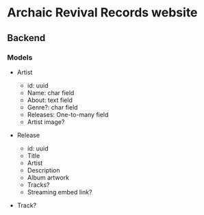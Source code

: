 # Archaic Revival Records website


## Backend

### Models
- Artist
  - id: uuid
  - Name: char field
  - About: text field
  - Genre?: char field
  - Releases: One-to-many field
  - Artist image?

- Release
  - id: uuid
  - Title
  - Artist
  - Description
  - Album artwork
  - Tracks?
  - Streaming embed link?

- Track?


